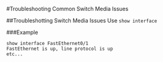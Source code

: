 #Troubleshooting Common Switch Media Issues

##Troubleshotting Switch Media Issues
Use `show interface` 

###Example
```
show interface FastEthernet0/1
FastEthernet is up, line protocol is up
etc...
```


